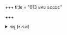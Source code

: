 +++
title = "013 ಅಳಲ ಶಿಖಿಯಲಿ"

+++

<details><summary>ಗದ್ಯ (ಕ.ಗ.ಪ) </summary>

13. ದುಃಖವೆಂಬ ಬೆಂಕಿಯಿಂದ ಬಾಡಿದ ಮುಖ ಕಮಲದ, ಅಪಾರ ವೇದನೆಯಿಂದ 'ಹಾ ಹಾ' ಎಂದು ಕೂಗುತ್ತಿದ್ದ,  ಕೋಪದಿಂದ ಕೂಡಿದ್ದ ಸುಭದ್ರೆಯು ಸಭೆಗೆ ಬಂದು ನೆಲದ ಮೇಲೆ ದಢಾರನೆ ಬಿದ್ದು ಒಂದೇ ಸಮನೆ ಪ್ರಲಾಪಿಸಿದಳು. "ಯುದ್ಧಕ್ಕೆ ನನ್ನ ಮಗನನ್ನು ಕಳುಹಿಸಿದವರಿಗೆ ಈ ದಿನ ತೃಪ್ತಿಯಾಯಿತೆ" ಎಂದು ನುಡಿದಳು.
</details>
